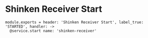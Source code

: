 
# Shinken Receiver Start

    module.exports = header: 'Shinken Receiver Start', label_true: 'STARTED', handler: ->
      @service.start name: 'shinken-receiver'
